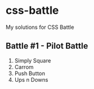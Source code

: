 # css-battle
My solutions for CSS Battle

## Battle #1 - Pilot Battle
1. Simply Square
2. Carrom
3. Push Button
4. Ups n Downs